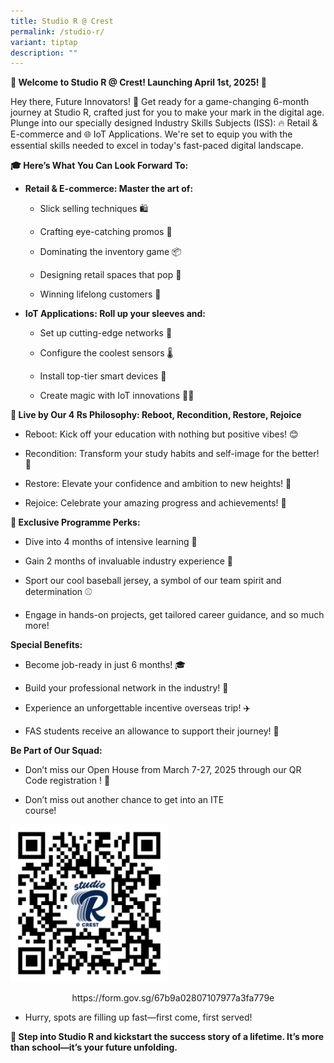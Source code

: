 ```yaml
---
title: Studio R @ Crest
permalink: /studio-r/
variant: tiptap
description: ""
---
```

<p><strong>🌟 Welcome to Studio R @ Crest! Launching April 1st, 2025! 🚀</strong>
</p>
<p>Hey there, Future Innovators! 🌟 Get ready for a game-changing 6-month
journey at Studio R, crafted just for you to make your mark in the digital
age. Plunge into our specially designed Industry Skills Subjects (ISS):
🔥 Retail &amp; E-commerce and 🌐 IoT Applications. We're set to equip
you with the essential skills needed to excel in today's fast-paced digital
landscape.</p>
<p><strong>🎓 Here’s What You Can Look Forward To:</strong>
</p>
<ul data-tight="true" class="tight">
<li>
<p><strong>Retail &amp; E-commerce: Master the art of:</strong>
</p>
<ul data-tight="true" class="tight">
<li>
<p>Slick selling techniques 🛍️</p>
</li>
<li>
<p>Crafting eye-catching promos 🎨</p>
</li>
<li>
<p>Dominating the inventory game 📦</p>
</li>
<li>
<p>Designing retail spaces that pop 🎈</p>
</li>
<li>
<p>Winning lifelong customers 💖</p>
</li>
</ul>
</li>
<li>
<p><strong>IoT Applications: Roll up your sleeves and:</strong>
</p>
<ul data-tight="true" class="tight">
<li>
<p>Set up cutting-edge networks 🔌</p>
</li>
<li>
<p>Configure the coolest sensors 🌡️</p>
</li>
<li>
<p>Install top-tier smart devices 📲</p>
</li>
<li>
<p>Create magic with IoT innovations 🎩✨</p>
</li>
</ul>
</li>
</ul>
<p><strong>🌈 Live by Our 4 Rs Philosophy: Reboot, Recondition, Restore, Rejoice</strong>
</p>
<ul data-tight="true" class="tight">
<li>
<p>Reboot: Kick off your education with nothing but positive vibes! 😊</p>
</li>
<li>
<p>Recondition: Transform your study habits and self-image for the better!
💪</p>
</li>
<li>
<p>Restore: Elevate your confidence and ambition to new heights! 🚀</p>
</li>
<li>
<p>Rejoice: Celebrate your amazing progress and achievements! 🎉</p>
</li>
</ul>
<p><strong>🚀 Exclusive Programme Perks:</strong>
</p>
<ul data-tight="true" class="tight">
<li>
<p>Dive into 4 months of intensive learning 📘</p>
</li>
<li>
<p>Gain 2 months of invaluable industry experience 🏢</p>
</li>
<li>
<p>Sport our cool baseball jersey, a symbol of our team spirit and determination
⚾</p>
</li>
<li>
<p>Engage in hands-on projects, get tailored career guidance, and so much
more!</p>
</li>
</ul>
<p><strong>Special Benefits:</strong>
</p>
<ul data-tight="true" class="tight">
<li>
<p>Become job-ready in just 6 months! 🎓</p>
</li>
<li>
<p>Build your professional network in the industry! 🤝</p>
</li>
<li>
<p>Experience an unforgettable incentive overseas trip! ✈️</p>
</li>
<li>
<p>FAS students receive an allowance to support their journey! 💸</p>
</li>
</ul>
<p><strong>Be Part of Our Squad:</strong>
</p>
<ul data-tight="true" class="tight">
<li>
<p>Don’t miss our Open House from March 7-27, 2025 through our QR Code registration
! 🌟</p>
</li>
<li>
<p>Don’t miss out another chance to get into an ITE course!&nbsp;&nbsp;&nbsp;&nbsp;&nbsp;&nbsp;&nbsp;&nbsp;&nbsp;&nbsp;&nbsp;&nbsp;&nbsp;&nbsp;&nbsp;&nbsp;&nbsp;&nbsp;&nbsp;&nbsp;&nbsp;&nbsp;&nbsp;&nbsp;&nbsp;&nbsp;&nbsp;&nbsp;&nbsp;&nbsp;&nbsp;&nbsp;&nbsp;&nbsp;&nbsp;&nbsp;&nbsp;&nbsp;&nbsp;&nbsp;</p>
</li>
</ul>
<div class="isomer-image-wrapper">
<img style="width: 50%;" height="auto" width="100%" alt="" src="/images/Studio_R/studio_r.png">
</div>
<p>&nbsp;&nbsp;&nbsp;&nbsp;&nbsp;&nbsp;&nbsp;&nbsp;&nbsp;&nbsp;&nbsp;&nbsp;&nbsp;&nbsp;&nbsp;&nbsp;&nbsp;&nbsp;&nbsp;&nbsp;&nbsp;&nbsp;&nbsp;&nbsp;
<a rel="noopener noreferrer nofollow" target="_blank">https://form.gov.sg/67b9a02807107977a3fa779e</a>
</p>
<ul data-tight="true" class="tight">
<li>
<p>Hurry, spots are filling up fast—first come, first served!</p>
</li>
</ul>
<p><strong>🌟 Step into Studio R and kickstart the success story of a lifetime. It’s more than school—it’s your future unfolding. </strong>
</p>